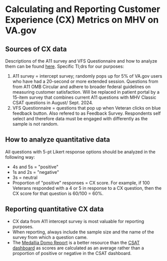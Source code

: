 # Calculating and Reporting Customer Experience (CX) Metrics on MHV on VA.gov

## Sources of CX data

Descriptions of the A11 survey and VFS Questionnaire and how to analyze them can be found [here](https://depo-platform-documentation.scrollhelp.site/analytics-monitoring/how-to-use-medallia-data-in-domo). Specific Tl;drs for our purposes: 

1. A11 survey = intercept survey; randomly pops up for 5% of VA.gov users who have had a 20-second or more extended session. Questions from from A11 OMB Circular and adhere to broader federal guidelines on measuring customer satisfaction. Will be replaced in patient portal by a 15-item survey that combines current A11 questions with MHV Classic CSAT questions in August/ Sept. 2024.
2. VFS Questionnaire = questions that pop up when Veteran clicks on blue feedback button. Also refered to as Feedback Survey. Respondents self select and therefore data must be engaged with differently as the sample is not random.

## How to analyze quantitative data

All questions with 5-pt Likert response options should be analyzed in the following way: 
- 4s and 5s = "positive"
- 1s and 2s = "negative"
- 3s = neutral
- Proportion of "positive" responses = CX score. For example, if 100 Veterans responded with a 4 or 5 in response to a CX question, then the CX score for that question is 60/100 = 60%.

## Reporting quantitative CX data

- CX data from A11 intercept survey is most valuable for reporting purposes.
- When reporting, always include the sample size and the name of the survey from which a question came.
- The [Medallia Domo Report](https://va-gov.domo.com/page/825663825) is a better resource than the [CSAT dashboard](https://va-gov.domo.com/page/1545882322) as scores are calculated as an average rather than a proportion of positive or negative in the CSAT dashboard. 

